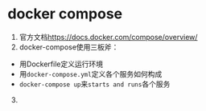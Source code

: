 # docker compose

1. 官方文档<https://docs.docker.com/compose/overview/>
2. docker-compose使用三板斧：

- 用Dockerfile定义运行环境
- 用`docker-compose.yml`定义各个服务如何构成
- `docker-compose up`来`starts and runs`各个服务

3. 